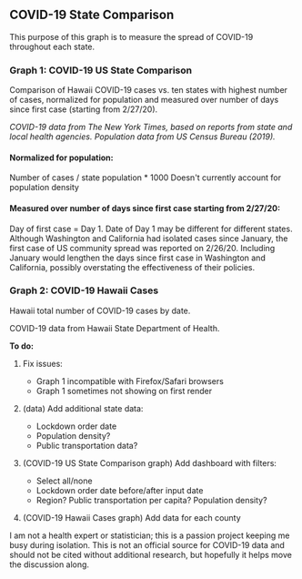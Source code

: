 ## **COVID-19 State Comparison**
This purpose of this graph is to measure the spread of COVID-19 throughout each state.

### **Graph 1: COVID-19 US State Comparison**
Comparison of Hawaii COVID-19 cases vs. ten states with highest number of cases, normalized for population and measured over number of days since first case (starting from 2/27/20).

*COVID-19 data from The New York Times, based on reports from state and local health agencies.*
*Population data from US Census Bureau (2019).*

#### **Normalized for population:**
Number of cases / state population * 1000
Doesn't currently account for population density

#### **Measured over number of days since first case starting from 2/27/20:**
Day of first case = Day 1. Date of Day 1 may be different for different states. 
Although Washington and California had isolated cases since January, the first case of US community spread was reported on 2/26/20.
Including January would lengthen the days since first case in Washington and California, possibly overstating the effectiveness of their policies.

### **Graph 2: COVID-19 Hawaii Cases**
Hawaii total number of COVID-19 cases by date.

COVID-19 data from Hawaii State Department of Health.

**To do:**
1. Fix issues:
    * Graph 1 incompatible with Firefox/Safari browsers
    * Graph 1 sometimes not showing on first render

3. (data) Add additional state data:
    * Lockdown order date
    * Population density?
    * Public transportation data?

4. (COVID-19 US State Comparison graph) Add dashboard with filters:
    * Select all/none
    * Lockdown order date before/after input date
    * Region? Public transportation per capita? Population density?

5. (COVID-19 Hawaii Cases graph) Add data for each county

I am not a health expert or statistician; this is a passion project keeping me busy during isolation.
This is not an official source for COVID-19 data and should not be cited without additional research, but hopefully it helps move the discussion along.